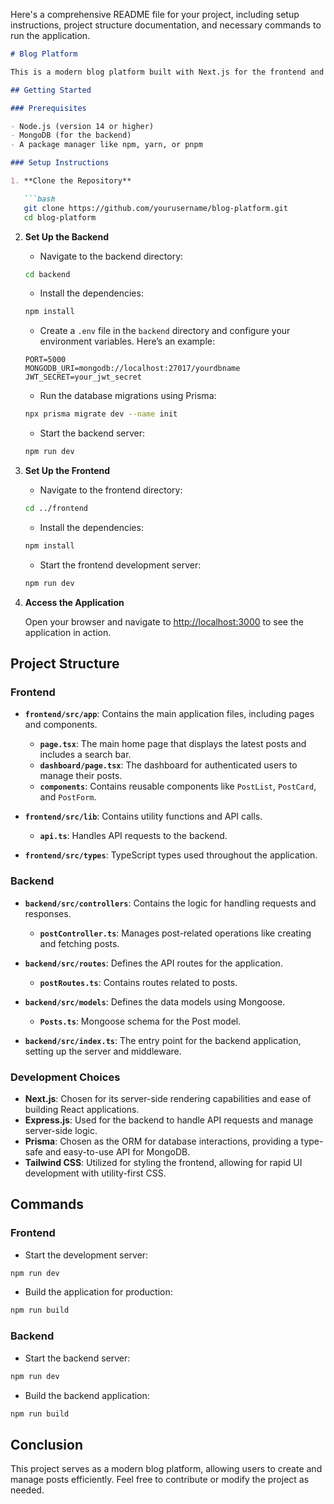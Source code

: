 Here's a comprehensive README file for your project, including setup instructions, project structure documentation, and necessary commands to run the application.

```markdown
# Blog Platform

This is a modern blog platform built with Next.js for the frontend and Express.js with Prisma for the backend. The application allows users to create, read, and manage blog posts.

## Getting Started

### Prerequisites

- Node.js (version 14 or higher)
- MongoDB (for the backend)
- A package manager like npm, yarn, or pnpm

### Setup Instructions

1. **Clone the Repository**

   ```bash
   git clone https://github.com/yourusername/blog-platform.git
   cd blog-platform
   ```

2. **Set Up the Backend**

   - Navigate to the backend directory:

   ```bash
   cd backend
   ```

   - Install the dependencies:

   ```bash
   npm install
   ```

   - Create a `.env` file in the `backend` directory and configure your environment variables. Here’s an example:

   ```
   PORT=5000
   MONGODB_URI=mongodb://localhost:27017/yourdbname
   JWT_SECRET=your_jwt_secret
   ```

   - Run the database migrations using Prisma:

   ```bash
   npx prisma migrate dev --name init
   ```

   - Start the backend server:

   ```bash
   npm run dev
   ```

3. **Set Up the Frontend**

   - Navigate to the frontend directory:

   ```bash
   cd ../frontend
   ```

   - Install the dependencies:

   ```bash
   npm install
   ```

   - Start the frontend development server:

   ```bash
   npm run dev
   ```

4. **Access the Application**

   Open your browser and navigate to [http://localhost:3000](http://localhost:3000) to see the application in action.

## Project Structure

### Frontend

- **`frontend/src/app`**: Contains the main application files, including pages and components.
  - **`page.tsx`**: The main home page that displays the latest posts and includes a search bar.
  - **`dashboard/page.tsx`**: The dashboard for authenticated users to manage their posts.
  - **`components`**: Contains reusable components like `PostList`, `PostCard`, and `PostForm`.

- **`frontend/src/lib`**: Contains utility functions and API calls.
  - **`api.ts`**: Handles API requests to the backend.

- **`frontend/src/types`**: TypeScript types used throughout the application.

### Backend

- **`backend/src/controllers`**: Contains the logic for handling requests and responses.
  - **`postController.ts`**: Manages post-related operations like creating and fetching posts.

- **`backend/src/routes`**: Defines the API routes for the application.
  - **`postRoutes.ts`**: Contains routes related to posts.

- **`backend/src/models`**: Defines the data models using Mongoose.
  - **`Posts.ts`**: Mongoose schema for the Post model.

- **`backend/src/index.ts`**: The entry point for the backend application, setting up the server and middleware.

### Development Choices

- **Next.js**: Chosen for its server-side rendering capabilities and ease of building React applications.
- **Express.js**: Used for the backend to handle API requests and manage server-side logic.
- **Prisma**: Chosen as the ORM for database interactions, providing a type-safe and easy-to-use API for MongoDB.
- **Tailwind CSS**: Utilized for styling the frontend, allowing for rapid UI development with utility-first CSS.

## Commands

### Frontend

- Start the development server:

```bash
npm run dev
```

- Build the application for production:

```bash
npm run build
```

### Backend

- Start the backend server:

```bash
npm run dev
```

- Build the backend application:

```bash
npm run build
```

## Conclusion

This project serves as a modern blog platform, allowing users to create and manage posts efficiently. Feel free to contribute or modify the project as needed.
```